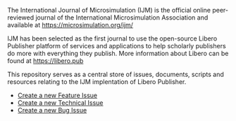 The International Journal of Microsimulation (IJM) is the official online peer-reviewed journal of the International Microsimulation Association and available at https://microsimulation.org/ijm/

IJM has been selected as the first journal to use the open-source Libero Publisher platform of services and applications to help scholarly publishers do more with everything they publish. More information about Libero can be found at https://libero.pub

This repository serves as a central store of issues, documents, scripts and resources relating to the IJM implentation of Libero Publisher.

- [Create a new Feature Issue](https://github.com/microsimulation/ijm/issues/new?template=feature_ticket.md&labels=feature-ticket)
- [Create a new Technical Issue](https://github.com/microsimulation/ijm/issues/new?template=task.md&labels=technical-ticket)
- [Create a new Bug Issue](https://github.com/microsimulation/ijm/issues/new?template=bug.md&labels=bug)

